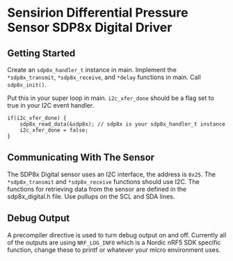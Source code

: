 # Sensirion Differential Pressure Sensor SDP8x Digital Driver

## Getting Started
Create an `sdp8x_handler_t` instance in main. Implement the `*sdp8x_transmit`, `*sdp8x_receive`, and `*delay` functions in main. Call `sdp8x_init()`.

Put this in your super loop in main. `i2c_xfer_done` should be a flag set to true in your I2C event handler.
```
if(i2c_xfer_done) {
    sdp8x_read_data(&sdp8x); // sdp8x is your sdp8x_handler_t instance
    i2c_xfer_done = false;
}
```

## Communicating With The Sensor
The SDP8x Digital sensor uses an I2C interface, the address is `0x25`. The `*sdp8x_transmit` and `*sdp8x_receive` functions should use I2C. The functions for retrieving data from the sensor are defined in the sdp8x_digital.h file. Use pullups on the SCL and SDA lines.

## Debug Output
A precompiler directive is used to turn debug output on and off. Currently all of the outputs are using `NRF_LOG_INFO` which is a Nordic nRF5 SDK specific function, change these to printf or whatever your micro environment uses. 
